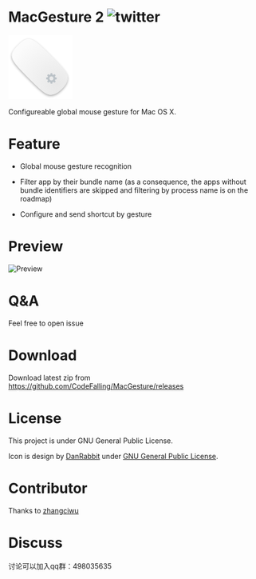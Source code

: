 # MacGesture 2 ![twitter](https://img.shields.io/twitter/url/https/github.com/CodeFalling/MacGesture.svg?style=social)


![logo](logo.png)

Configureable global mouse gesture for Mac OS X.

# Feature

- Global mouse gesture recognition

- Filter app by their bundle name (as a consequence, the apps without bundle identifiers are skipped and filtering by process name is on the roadmap)

- Configure and send shortcut by gesture

# Preview

![Preview](http://m1.yea.im/3Hr.gif)

# Q&A

Feel free to open issue

# Download

Download latest zip from https://github.com/CodeFalling/MacGesture/releases

# License

This project is under GNU General Public License.

Icon is design by [DanRabbit](http://www.iconarchive.com/artist/danrabbit.html) under [GNU General Public License](https://en.wikipedia.org/wiki/GNU_General_Public_License).

# Contributor

Thanks to [zhangciwu](https://github.com/zhangciwu)

# Discuss

讨论可以加入qq群：498035635
